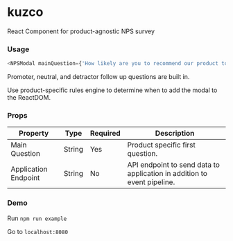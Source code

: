 # kuzco
React Component for product-agnostic NPS survey

### Usage

```javascript
<NPSModal mainQuestion={'How likely are you to recommend our product to a friend?'}/>
```

Promoter, neutral, and detractor follow up questions are built in.

Use product-specific rules engine to determine when to add the modal to the ReactDOM.

### Props

| Property              | Type          | Required      | Description                                                             |
| --------------------- | ------------- |---------------|-------------------------------------------------------------------------|
| Main Question         | String        | Yes           | Product specific first question.                                        |
| Application Endpoint  | String        | No            | API endpoint to send data to application in addition to event pipeline. |


### Demo

Run `npm run example`

Go to `localhost:8080`